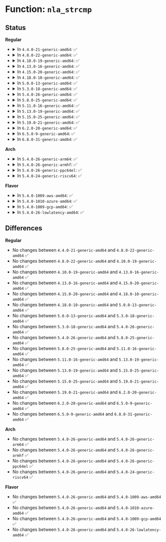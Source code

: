 # Function: <code>nla_strcmp</code>

## Status
<b>Regular</b>
<ul>
<li>
<details>
<summary>In <code>4.4.0-21-generic-amd64</code>: ✅</summary>

```c
int nla_strcmp(const struct nlattr * nla, const char * str)
```

```json
{
  "name": "nla_strcmp",
  "collision_type": "Unique Global",
  "inline_type": "No",
  "funcs": [
    {
      "addr": 18446744071583127968,
      "name": "nla_strcmp",
      "external": true,
      "loc": "lib/nlattr.c:312",
      "file": "lib/nlattr.c",
      "inline": "seen, unknown",
      "caller_inline": [],
      "caller_func": [
        "net/core/neighbour.c:neightbl_set",
        "net/core/fib_rules.c:fib_nl_delrule",
        "net/core/fib_rules.c:fib_nl_delrule",
        "net/sched/sch_api.c:qdisc_lookup_ops",
        "net/sched/sch_api.c:tc_get_qdisc",
        "net/sched/sch_api.c:tc_modify_qdisc",
        "net/sched/sch_api.c:tc_modify_qdisc",
        "net/sched/sch_api.c:tc_modify_qdisc",
        "net/sched/cls_api.c:tcf_proto_lookup_ops",
        "net/sched/cls_api.c:tc_ctl_tfilter",
        "net/sched/act_api.c:tc_lookup_action",
        "net/ipv4/devinet.c:inet_rtm_deladdr"
      ]
    }
  ],
  "symbols": [
    {
      "addr": 18446744071583127968,
      "name": "nla_strcmp",
      "section": ".text",
      "bind": "STB_GLOBAL",
      "size": 73
    }
  ]
}
```
</details>
</li>
<li>
<details>
<summary>In <code>4.8.0-22-generic-amd64</code>: ✅</summary>

```c
int nla_strcmp(const struct nlattr * nla, const char * str)
```

```json
{
  "name": "nla_strcmp",
  "collision_type": "Unique Global",
  "inline_type": "No",
  "funcs": [
    {
      "addr": 18446744071583422192,
      "name": "nla_strcmp",
      "external": true,
      "loc": "lib/nlattr.c:312",
      "file": "lib/nlattr.c",
      "inline": "seen, unknown",
      "caller_inline": [],
      "caller_func": [
        "net/core/neighbour.c:neightbl_set",
        "net/core/fib_rules.c:fib_nl_delrule",
        "net/core/fib_rules.c:fib_nl_delrule",
        "net/sched/sch_api.c:tc_modify_qdisc",
        "net/sched/sch_api.c:tc_modify_qdisc",
        "net/sched/sch_api.c:tc_modify_qdisc",
        "net/sched/sch_api.c:tc_get_qdisc",
        "net/sched/sch_api.c:qdisc_lookup_ops",
        "net/sched/cls_api.c:tc_ctl_tfilter",
        "net/sched/cls_api.c:tcf_proto_lookup_ops",
        "net/sched/act_api.c:tc_lookup_action",
        "net/ipv4/devinet.c:inet_rtm_deladdr"
      ]
    }
  ],
  "symbols": [
    {
      "addr": 18446744071583422192,
      "name": "nla_strcmp",
      "section": ".text",
      "bind": "STB_GLOBAL",
      "size": 73
    }
  ]
}
```
</details>
</li>
<li>
<details>
<summary>In <code>4.10.0-19-generic-amd64</code>: ✅</summary>

```c
int nla_strcmp(const struct nlattr * nla, const char * str)
```

```json
{
  "name": "nla_strcmp",
  "collision_type": "Unique Global",
  "inline_type": "No",
  "funcs": [
    {
      "addr": 18446744071583547824,
      "name": "nla_strcmp",
      "external": true,
      "loc": "lib/nlattr.c:312",
      "file": "lib/nlattr.c",
      "inline": "seen, unknown",
      "caller_inline": [],
      "caller_func": [
        "net/core/neighbour.c:neightbl_set",
        "net/core/fib_rules.c:fib_nl_delrule",
        "net/core/fib_rules.c:fib_nl_delrule",
        "net/sched/sch_api.c:tc_modify_qdisc",
        "net/sched/sch_api.c:tc_modify_qdisc",
        "net/sched/sch_api.c:tc_modify_qdisc",
        "net/sched/sch_api.c:tc_get_qdisc",
        "net/sched/sch_api.c:qdisc_lookup_ops",
        "net/sched/cls_api.c:tc_ctl_tfilter",
        "net/sched/cls_api.c:tcf_proto_lookup_ops",
        "net/sched/act_api.c:tc_lookup_action",
        "net/ipv4/devinet.c:inet_rtm_deladdr"
      ]
    }
  ],
  "symbols": [
    {
      "addr": 18446744071583547824,
      "name": "nla_strcmp",
      "section": ".text",
      "bind": "STB_GLOBAL",
      "size": 73
    }
  ]
}
```
</details>
</li>
<li>
<details>
<summary>In <code>4.13.0-16-generic-amd64</code>: ✅</summary>

```c
int nla_strcmp(const struct nlattr * nla, const char * str)
```

```json
{
  "name": "nla_strcmp",
  "collision_type": "Unique Global",
  "inline_type": "No",
  "funcs": [
    {
      "addr": 18446744071583585488,
      "name": "nla_strcmp",
      "external": true,
      "loc": "lib/nlattr.c:320",
      "file": "lib/nlattr.c",
      "inline": "seen, unknown",
      "caller_inline": [],
      "caller_func": [
        "net/core/neighbour.c:neightbl_set",
        "net/core/fib_rules.c:fib_nl_delrule",
        "net/core/fib_rules.c:fib_nl_delrule",
        "net/sched/sch_api.c:tc_modify_qdisc",
        "net/sched/sch_api.c:tc_modify_qdisc",
        "net/sched/sch_api.c:tc_modify_qdisc",
        "net/sched/sch_api.c:tc_get_qdisc",
        "net/sched/sch_api.c:qdisc_lookup_ops",
        "net/sched/cls_api.c:tc_ctl_tfilter",
        "net/sched/act_api.c:tc_lookup_action",
        "net/ipv4/devinet.c:inet_rtm_deladdr"
      ]
    }
  ],
  "symbols": [
    {
      "addr": 18446744071583585488,
      "name": "nla_strcmp",
      "section": ".text",
      "bind": "STB_GLOBAL",
      "size": 74
    }
  ]
}
```
</details>
</li>
<li>
<details>
<summary>In <code>4.15.0-20-generic-amd64</code>: ✅</summary>

```c
int nla_strcmp(const struct nlattr * nla, const char * str)
```

```json
{
  "name": "nla_strcmp",
  "collision_type": "Unique Global",
  "inline_type": "No",
  "funcs": [
    {
      "addr": 18446744071583831648,
      "name": "nla_strcmp",
      "external": true,
      "loc": "lib/nlattr.c:398",
      "file": "lib/nlattr.c",
      "inline": "seen, unknown",
      "caller_inline": [],
      "caller_func": [
        "net/core/neighbour.c:neightbl_set",
        "net/core/fib_rules.c:fib_nl_delrule",
        "net/core/fib_rules.c:fib_nl_delrule",
        "net/sched/sch_api.c:tc_modify_qdisc",
        "net/sched/sch_api.c:tc_modify_qdisc",
        "net/sched/sch_api.c:tc_modify_qdisc",
        "net/sched/sch_api.c:tc_get_qdisc",
        "net/sched/sch_api.c:qdisc_lookup_ops",
        "net/sched/cls_api.c:tc_ctl_tfilter",
        "net/sched/act_api.c:tc_lookup_action",
        "net/ipv4/devinet.c:inet_rtm_deladdr"
      ]
    }
  ],
  "symbols": [
    {
      "addr": 18446744071583831648,
      "name": "nla_strcmp",
      "section": ".text",
      "bind": "STB_GLOBAL",
      "size": 74
    }
  ]
}
```
</details>
</li>
<li>
<details>
<summary>In <code>4.18.0-10-generic-amd64</code>: ✅</summary>

```c
int nla_strcmp(const struct nlattr * nla, const char * str)
```

```json
{
  "name": "nla_strcmp",
  "collision_type": "Unique Global",
  "inline_type": "No",
  "funcs": [
    {
      "addr": 18446744071584031632,
      "name": "nla_strcmp",
      "external": true,
      "loc": "lib/nlattr.c:398",
      "file": "lib/nlattr.c",
      "inline": "seen, unknown",
      "caller_inline": [],
      "caller_func": [
        "net/core/neighbour.c:neightbl_set",
        "net/sched/sch_api.c:tc_modify_qdisc",
        "net/sched/sch_api.c:tc_modify_qdisc",
        "net/sched/sch_api.c:tc_modify_qdisc",
        "net/sched/sch_api.c:tc_get_qdisc",
        "net/sched/sch_api.c:qdisc_lookup_ops",
        "net/sched/cls_api.c:tc_get_tfilter",
        "net/sched/cls_api.c:tc_del_tfilter",
        "net/sched/cls_api.c:tc_new_tfilter",
        "net/sched/act_api.c:tc_lookup_action",
        "net/ipv4/devinet.c:inet_rtm_deladdr"
      ]
    }
  ],
  "symbols": [
    {
      "addr": 18446744071584031632,
      "name": "nla_strcmp",
      "section": ".text",
      "bind": "STB_GLOBAL",
      "size": 72
    }
  ]
}
```
</details>
</li>
<li>
<details>
<summary>In <code>5.0.0-13-generic-amd64</code>: ✅</summary>

```c
int nla_strcmp(const struct nlattr * nla, const char * str)
```

```json
{
  "name": "nla_strcmp",
  "collision_type": "Unique Global",
  "inline_type": "No",
  "funcs": [
    {
      "addr": 18446744071584112848,
      "name": "nla_strcmp",
      "external": true,
      "loc": "lib/nlattr.c:573",
      "file": "lib/nlattr.c",
      "inline": "seen, unknown",
      "caller_inline": [],
      "caller_func": [
        "net/core/neighbour.c:neightbl_set",
        "net/sched/sch_api.c:tc_modify_qdisc",
        "net/sched/sch_api.c:tc_modify_qdisc",
        "net/sched/sch_api.c:tc_modify_qdisc",
        "net/sched/sch_api.c:tc_get_qdisc",
        "net/sched/sch_api.c:qdisc_lookup_ops",
        "net/sched/cls_api.c:tc_get_tfilter",
        "net/sched/cls_api.c:tc_del_tfilter",
        "net/sched/cls_api.c:tc_new_tfilter",
        "net/sched/act_api.c:tc_lookup_action",
        "net/ipv4/devinet.c:inet_rtm_deladdr"
      ]
    }
  ],
  "symbols": [
    {
      "addr": 18446744071584112848,
      "name": "nla_strcmp",
      "section": ".text",
      "bind": "STB_GLOBAL",
      "size": 72
    }
  ]
}
```
</details>
</li>
<li>
<details>
<summary>In <code>5.3.0-18-generic-amd64</code>: ✅</summary>

```c
int nla_strcmp(const struct nlattr * nla, const char * str)
```

```json
{
  "name": "nla_strcmp",
  "collision_type": "Unique Global",
  "inline_type": "No",
  "funcs": [
    {
      "addr": 18446744071584303760,
      "name": "nla_strcmp",
      "external": true,
      "loc": "lib/nlattr.c:605",
      "file": "lib/nlattr.c",
      "inline": "seen, unknown",
      "caller_inline": [],
      "caller_func": [
        "net/core/neighbour.c:neightbl_set",
        "net/sched/sch_api.c:tc_modify_qdisc",
        "net/sched/sch_api.c:tc_modify_qdisc",
        "net/sched/sch_api.c:tc_modify_qdisc",
        "net/sched/sch_api.c:tc_get_qdisc",
        "net/sched/sch_api.c:qdisc_lookup_ops",
        "net/sched/cls_api.c:tc_get_tfilter",
        "net/sched/cls_api.c:tc_del_tfilter",
        "net/sched/cls_api.c:tc_new_tfilter",
        "net/sched/act_api.c:tc_lookup_action",
        "net/ipv4/devinet.c:inet_rtm_deladdr"
      ]
    }
  ],
  "symbols": [
    {
      "addr": 18446744071584303760,
      "name": "nla_strcmp",
      "section": ".text",
      "bind": "STB_GLOBAL",
      "size": 73
    }
  ]
}
```
</details>
</li>
<li>
<details>
<summary>In <code>5.4.0-26-generic-amd64</code>: ✅</summary>

```c
int nla_strcmp(const struct nlattr * nla, const char * str)
```

```json
{
  "name": "nla_strcmp",
  "collision_type": "Unique Global",
  "inline_type": "No",
  "funcs": [
    {
      "addr": 18446744071584438464,
      "name": "nla_strcmp",
      "external": true,
      "loc": "lib/nlattr.c:605",
      "file": "lib/nlattr.c",
      "inline": "seen, unknown",
      "caller_inline": [],
      "caller_func": [
        "net/core/neighbour.c:neightbl_set",
        "net/sched/sch_api.c:tc_modify_qdisc",
        "net/sched/sch_api.c:tc_modify_qdisc",
        "net/sched/sch_api.c:tc_modify_qdisc",
        "net/sched/sch_api.c:tc_get_qdisc",
        "net/sched/sch_api.c:qdisc_lookup_ops",
        "net/sched/cls_api.c:tc_get_tfilter",
        "net/sched/cls_api.c:tc_del_tfilter",
        "net/sched/cls_api.c:tc_new_tfilter",
        "net/sched/act_api.c:tc_lookup_action",
        "net/ipv4/devinet.c:inet_rtm_deladdr"
      ]
    }
  ],
  "symbols": [
    {
      "addr": 18446744071584438464,
      "name": "nla_strcmp",
      "section": ".text",
      "bind": "STB_GLOBAL",
      "size": 73
    }
  ]
}
```
</details>
</li>
<li>
<details>
<summary>In <code>5.8.0-25-generic-amd64</code>: ✅</summary>

```c
int nla_strcmp(const struct nlattr * nla, const char * str)
```

```json
{
  "name": "nla_strcmp",
  "collision_type": "Unique Global",
  "inline_type": "No",
  "funcs": [
    {
      "addr": 18446744071584998976,
      "name": "nla_strcmp",
      "external": true,
      "loc": "lib/nlattr.c:757",
      "file": "lib/nlattr.c",
      "inline": "seen, unknown",
      "caller_inline": [],
      "caller_func": [
        "net/core/neighbour.c:neightbl_set",
        "net/sched/sch_api.c:tc_modify_qdisc",
        "net/sched/sch_api.c:tc_modify_qdisc",
        "net/sched/sch_api.c:tc_modify_qdisc",
        "net/sched/sch_api.c:tc_get_qdisc",
        "net/sched/sch_api.c:qdisc_lookup_ops",
        "net/sched/cls_api.c:tc_get_tfilter",
        "net/sched/cls_api.c:tc_del_tfilter",
        "net/sched/cls_api.c:tc_new_tfilter",
        "net/sched/act_api.c:tc_lookup_action",
        "net/ipv4/devinet.c:inet_rtm_deladdr"
      ]
    }
  ],
  "symbols": [
    {
      "addr": 18446744071584998976,
      "name": "nla_strcmp",
      "section": ".text",
      "bind": "STB_GLOBAL",
      "size": 75
    }
  ]
}
```
</details>
</li>
<li>
<details>
<summary>In <code>5.11.0-16-generic-amd64</code>: ✅</summary>

```c
int nla_strcmp(const struct nlattr * nla, const char * str)
```

```json
{
  "name": "nla_strcmp",
  "collision_type": "Unique Global",
  "inline_type": "No",
  "funcs": [
    {
      "addr": 18446744071585119456,
      "name": "nla_strcmp",
      "external": true,
      "loc": "lib/nlattr.c:824",
      "file": "lib/nlattr.c",
      "inline": "seen, unknown",
      "caller_inline": [],
      "caller_func": [
        "net/core/neighbour.c:neightbl_set",
        "net/sched/sch_api.c:tc_modify_qdisc",
        "net/sched/sch_api.c:tc_modify_qdisc",
        "net/sched/sch_api.c:tc_modify_qdisc",
        "net/sched/sch_api.c:tc_get_qdisc",
        "net/sched/sch_api.c:qdisc_lookup_ops",
        "net/sched/cls_api.c:tc_get_tfilter",
        "net/sched/cls_api.c:tc_del_tfilter",
        "net/sched/cls_api.c:tc_new_tfilter",
        "net/sched/act_api.c:tc_lookup_action",
        "net/ipv4/devinet.c:inet_rtm_deladdr"
      ]
    }
  ],
  "symbols": [
    {
      "addr": 18446744071585119456,
      "name": "nla_strcmp",
      "section": ".text",
      "bind": "STB_GLOBAL",
      "size": 75
    }
  ]
}
```
</details>
</li>
<li>
<details>
<summary>In <code>5.13.0-19-generic-amd64</code>: ✅</summary>

```c
int nla_strcmp(const struct nlattr * nla, const char * str)
```

```json
{
  "name": "nla_strcmp",
  "collision_type": "Unique Global",
  "inline_type": "No",
  "funcs": [
    {
      "addr": 18446744071584999712,
      "name": "nla_strcmp",
      "external": true,
      "loc": "lib/nlattr.c:824",
      "file": "lib/nlattr.c",
      "inline": "seen, unknown",
      "caller_inline": [],
      "caller_func": [
        "net/core/neighbour.c:neightbl_set",
        "net/sched/sch_api.c:tc_modify_qdisc",
        "net/sched/sch_api.c:tc_modify_qdisc",
        "net/sched/sch_api.c:tc_modify_qdisc",
        "net/sched/sch_api.c:tc_get_qdisc",
        "net/sched/sch_api.c:qdisc_lookup_ops",
        "net/sched/cls_api.c:tc_get_tfilter",
        "net/sched/cls_api.c:tc_del_tfilter",
        "net/sched/cls_api.c:tc_new_tfilter",
        "net/sched/act_api.c:tc_lookup_action",
        "net/ipv4/devinet.c:inet_rtm_deladdr"
      ]
    }
  ],
  "symbols": [
    {
      "addr": 18446744071584999712,
      "name": "nla_strcmp",
      "section": ".text",
      "bind": "STB_GLOBAL",
      "size": 84
    }
  ]
}
```
</details>
</li>
<li>
<details>
<summary>In <code>5.15.0-25-generic-amd64</code>: ✅</summary>

```c
int nla_strcmp(const struct nlattr * nla, const char * str)
```

```json
{
  "name": "nla_strcmp",
  "collision_type": "Unique Global",
  "inline_type": "No",
  "funcs": [
    {
      "addr": 18446744071585440928,
      "name": "nla_strcmp",
      "external": true,
      "loc": "lib/nlattr.c:824",
      "file": "lib/nlattr.c",
      "inline": "seen, unknown",
      "caller_inline": [],
      "caller_func": [
        "net/core/neighbour.c:neightbl_set",
        "net/sched/sch_api.c:tc_modify_qdisc",
        "net/sched/sch_api.c:tc_modify_qdisc",
        "net/sched/sch_api.c:tc_modify_qdisc",
        "net/sched/sch_api.c:tc_get_qdisc",
        "net/sched/sch_api.c:qdisc_lookup_ops",
        "net/sched/cls_api.c:tc_get_tfilter",
        "net/sched/cls_api.c:tc_del_tfilter",
        "net/sched/cls_api.c:tc_new_tfilter",
        "net/sched/act_api.c:tc_lookup_action",
        "net/ipv4/devinet.c:inet_rtm_deladdr"
      ]
    }
  ],
  "symbols": [
    {
      "addr": 18446744071585440928,
      "name": "nla_strcmp",
      "section": ".text",
      "bind": "STB_GLOBAL",
      "size": 84
    }
  ]
}
```
</details>
</li>
<li>
<details>
<summary>In <code>5.19.0-21-generic-amd64</code>: ✅</summary>

```c
int nla_strcmp(const struct nlattr * nla, const char * str)
```

```json
{
  "name": "nla_strcmp",
  "collision_type": "Unique Global",
  "inline_type": "No",
  "funcs": [
    {
      "addr": 18446744071586581584,
      "name": "nla_strcmp",
      "external": true,
      "loc": "lib/nlattr.c:824",
      "file": "lib/nlattr.c",
      "inline": "seen, unknown",
      "caller_inline": [],
      "caller_func": [
        "net/core/neighbour.c:neightbl_set",
        "net/sched/sch_api.c:tc_modify_qdisc",
        "net/sched/sch_api.c:tc_modify_qdisc",
        "net/sched/sch_api.c:tc_modify_qdisc",
        "net/sched/sch_api.c:tc_get_qdisc",
        "net/sched/sch_api.c:qdisc_lookup_ops",
        "net/sched/cls_api.c:tc_get_tfilter",
        "net/sched/cls_api.c:tc_del_tfilter",
        "net/sched/cls_api.c:tc_new_tfilter",
        "net/sched/act_api.c:tc_lookup_action",
        "net/ipv4/devinet.c:inet_rtm_deladdr"
      ]
    }
  ],
  "symbols": [
    {
      "addr": 18446744071586581584,
      "name": "nla_strcmp",
      "section": ".text",
      "bind": "STB_GLOBAL",
      "size": 99
    }
  ]
}
```
</details>
</li>
<li>
<details>
<summary>In <code>6.2.0-20-generic-amd64</code>: ✅</summary>

```c
int nla_strcmp(const struct nlattr * nla, const char * str)
```

```json
{
  "name": "nla_strcmp",
  "collision_type": "Unique Global",
  "inline_type": "No",
  "funcs": [
    {
      "addr": 18446744071587821104,
      "name": "nla_strcmp",
      "external": true,
      "loc": "lib/nlattr.c:839",
      "file": "lib/nlattr.c",
      "inline": "seen, unknown",
      "caller_inline": [],
      "caller_func": [
        "net/core/neighbour.c:neightbl_set",
        "net/sched/sch_api.c:tc_modify_qdisc",
        "net/sched/sch_api.c:tc_modify_qdisc",
        "net/sched/sch_api.c:tc_modify_qdisc",
        "net/sched/sch_api.c:tc_get_qdisc",
        "net/sched/sch_api.c:qdisc_lookup_ops",
        "net/sched/cls_api.c:tc_get_tfilter",
        "net/sched/cls_api.c:tc_del_tfilter",
        "net/sched/cls_api.c:tc_new_tfilter",
        "net/sched/act_api.c:tc_lookup_action",
        "net/ipv4/devinet.c:inet_rtm_deladdr"
      ]
    }
  ],
  "symbols": [
    {
      "addr": 18446744071587821104,
      "name": "nla_strcmp",
      "section": ".text",
      "bind": "STB_GLOBAL",
      "size": 99
    }
  ]
}
```
</details>
</li>
<li>
<details>
<summary>In <code>6.5.0-9-generic-amd64</code>: ✅</summary>

```c
int nla_strcmp(const struct nlattr * nla, const char * str)
```

```json
{
  "name": "nla_strcmp",
  "collision_type": "Unique Global",
  "inline_type": "No",
  "funcs": [
    {
      "addr": 18446744071588092528,
      "name": "nla_strcmp",
      "external": true,
      "loc": "lib/nlattr.c:839",
      "file": "lib/nlattr.c",
      "inline": "seen, unknown",
      "caller_inline": [],
      "caller_func": [
        "net/core/neighbour.c:neightbl_set",
        "net/sched/sch_api.c:tc_modify_qdisc",
        "net/sched/sch_api.c:tc_modify_qdisc",
        "net/sched/sch_api.c:tc_modify_qdisc",
        "net/sched/sch_api.c:tc_get_qdisc",
        "net/sched/sch_api.c:qdisc_lookup_ops",
        "net/sched/cls_api.c:tc_get_tfilter",
        "net/sched/cls_api.c:tc_del_tfilter",
        "net/sched/cls_api.c:tc_new_tfilter",
        "net/sched/act_api.c:tc_lookup_action",
        "net/ipv4/devinet.c:inet_rtm_deladdr"
      ]
    }
  ],
  "symbols": [
    {
      "addr": 18446744071588092528,
      "name": "nla_strcmp",
      "section": ".text",
      "bind": "STB_GLOBAL",
      "size": 99
    }
  ]
}
```
</details>
</li>
<li>
<details>
<summary>In <code>6.8.0-31-generic-amd64</code>: ✅</summary>

```c
int nla_strcmp(const struct nlattr * nla, const char * str)
```

```json
{
  "name": "nla_strcmp",
  "collision_type": "Unique Global",
  "inline_type": "No",
  "funcs": [
    {
      "addr": 18446744071588428400,
      "name": "nla_strcmp",
      "external": true,
      "loc": "lib/nlattr.c:871",
      "file": "lib/nlattr.c",
      "inline": "seen, unknown",
      "caller_inline": [],
      "caller_func": [
        "drivers/dpll/dpll_netlink.c:dpll_device_find_from_nlattr",
        "drivers/dpll/dpll_netlink.c:dpll_pin_find",
        "drivers/dpll/dpll_netlink.c:dpll_pin_find",
        "drivers/dpll/dpll_netlink.c:dpll_pin_find",
        "drivers/dpll/dpll_netlink.c:dpll_pin_find",
        "net/core/neighbour.c:neightbl_set",
        "net/sched/sch_api.c:tc_modify_qdisc",
        "net/sched/sch_api.c:tc_modify_qdisc",
        "net/sched/sch_api.c:tc_modify_qdisc",
        "net/sched/sch_api.c:tc_get_qdisc",
        "net/sched/sch_api.c:qdisc_lookup_ops",
        "net/sched/cls_api.c:tc_get_tfilter",
        "net/sched/cls_api.c:tc_del_tfilter",
        "net/sched/cls_api.c:tc_new_tfilter",
        "net/sched/act_api.c:tc_lookup_action",
        "net/ipv4/devinet.c:inet_rtm_deladdr"
      ]
    }
  ],
  "symbols": [
    {
      "addr": 18446744071588428400,
      "name": "nla_strcmp",
      "section": ".text",
      "bind": "STB_GLOBAL",
      "size": 106
    }
  ]
}
```
</details>
</li>
</ul>
<b>Arch</b>
<ul>
<li>
<details>
<summary>In <code>5.4.0-26-generic-arm64</code>: ✅</summary>

```c
int nla_strcmp(const struct nlattr * nla, const char * str)
```

```json
{
  "name": "nla_strcmp",
  "collision_type": "Unique Global",
  "inline_type": "No",
  "funcs": [
    {
      "addr": 18446603336496323872,
      "name": "nla_strcmp",
      "external": true,
      "loc": "lib/nlattr.c:605",
      "file": "lib/nlattr.c",
      "inline": "seen, unknown",
      "caller_inline": [],
      "caller_func": [
        "net/core/neighbour.c:neightbl_set",
        "net/sched/sch_api.c:tc_modify_qdisc",
        "net/sched/sch_api.c:tc_modify_qdisc",
        "net/sched/sch_api.c:tc_modify_qdisc",
        "net/sched/sch_api.c:tc_get_qdisc",
        "net/sched/sch_api.c:qdisc_lookup_ops",
        "net/sched/cls_api.c:tc_get_tfilter",
        "net/sched/cls_api.c:tc_del_tfilter",
        "net/sched/cls_api.c:tc_new_tfilter",
        "net/sched/act_api.c:tc_lookup_action",
        "net/ipv4/devinet.c:inet_rtm_deladdr"
      ]
    }
  ],
  "symbols": [
    {
      "addr": 18446603336496323872,
      "name": "nla_strcmp",
      "section": ".text",
      "bind": "STB_GLOBAL",
      "size": 104
    }
  ]
}
```
</details>
</li>
<li>
<details>
<summary>In <code>5.4.0-26-generic-armhf</code>: ✅</summary>

```c
int nla_strcmp(const struct nlattr * nla, const char * str)
```

```json
{
  "name": "nla_strcmp",
  "collision_type": "Unique Global",
  "inline_type": "No",
  "funcs": [
    {
      "addr": 3229658588,
      "name": "nla_strcmp",
      "external": true,
      "loc": "lib/nlattr.c:605",
      "file": "lib/nlattr.c",
      "inline": "seen, unknown",
      "caller_inline": [],
      "caller_func": [
        "net/core/neighbour.c:neightbl_set",
        "net/sched/sch_api.c:tc_modify_qdisc",
        "net/sched/sch_api.c:tc_modify_qdisc",
        "net/sched/sch_api.c:tc_modify_qdisc",
        "net/sched/sch_api.c:tc_get_qdisc",
        "net/sched/sch_api.c:qdisc_lookup_ops",
        "net/sched/cls_api.c:tc_get_tfilter",
        "net/sched/cls_api.c:tc_del_tfilter",
        "net/sched/cls_api.c:tc_new_tfilter",
        "net/sched/act_api.c:tc_lookup_action",
        "net/ipv4/devinet.c:inet_rtm_deladdr"
      ]
    }
  ],
  "symbols": [
    {
      "addr": 3229658588,
      "name": "nla_strcmp",
      "section": ".text",
      "bind": "STB_GLOBAL",
      "size": 88
    }
  ]
}
```
</details>
</li>
<li>
<details>
<summary>In <code>5.4.0-26-generic-ppc64el</code>: ✅</summary>

```c
int nla_strcmp(const struct nlattr * nla, const char * str)
```

```json
{
  "name": "nla_strcmp",
  "collision_type": "Unique Global",
  "inline_type": "No",
  "funcs": [
    {
      "addr": 13835058055290642176,
      "name": "nla_strcmp",
      "external": true,
      "loc": "lib/nlattr.c:605",
      "file": "lib/nlattr.c",
      "inline": "seen, unknown",
      "caller_inline": [],
      "caller_func": [
        "net/core/neighbour.c:neightbl_set",
        "net/sched/sch_api.c:tc_modify_qdisc",
        "net/sched/sch_api.c:tc_modify_qdisc",
        "net/sched/sch_api.c:tc_modify_qdisc",
        "net/sched/sch_api.c:tc_get_qdisc",
        "net/sched/sch_api.c:qdisc_lookup_ops",
        "net/sched/cls_api.c:tc_get_tfilter",
        "net/sched/cls_api.c:tc_del_tfilter",
        "net/sched/cls_api.c:tc_new_tfilter",
        "net/sched/act_api.c:tc_lookup_action",
        "net/ipv4/devinet.c:inet_rtm_deladdr"
      ]
    }
  ],
  "symbols": [
    {
      "addr": 13835058055290642176,
      "name": "nla_strcmp",
      "section": ".text",
      "bind": "STB_GLOBAL",
      "size": 156
    }
  ]
}
```
</details>
</li>
<li>
<details>
<summary>In <code>5.4.0-24-generic-riscv64</code>: ✅</summary>

```c
int nla_strcmp(const struct nlattr * nla, const char * str)
```

```json
{
  "name": "nla_strcmp",
  "collision_type": "Unique Global",
  "inline_type": "No",
  "funcs": [
    {
      "addr": 18446743936275375686,
      "name": "nla_strcmp",
      "external": true,
      "loc": "lib/nlattr.c:605",
      "file": "lib/nlattr.c",
      "inline": "seen, unknown",
      "caller_inline": [],
      "caller_func": [
        "net/core/neighbour.c:neightbl_set",
        "net/sched/sch_api.c:tc_modify_qdisc",
        "net/sched/sch_api.c:tc_modify_qdisc",
        "net/sched/sch_api.c:tc_modify_qdisc",
        "net/sched/sch_api.c:tc_get_qdisc",
        "net/sched/sch_api.c:qdisc_lookup_ops",
        "net/sched/cls_api.c:tc_get_tfilter",
        "net/sched/cls_api.c:tc_del_tfilter",
        "net/sched/cls_api.c:tc_new_tfilter",
        "net/sched/act_api.c:tc_lookup_action",
        "net/ipv4/devinet.c:inet_rtm_deladdr"
      ]
    }
  ],
  "symbols": [
    {
      "addr": 18446743936275375686,
      "name": "nla_strcmp",
      "section": ".text",
      "bind": "STB_GLOBAL",
      "size": 90
    }
  ]
}
```
</details>
</li>
</ul>
<b>Flavor</b>
<ul>
<li>
<details>
<summary>In <code>5.4.0-1009-aws-amd64</code>: ✅</summary>

```c
int nla_strcmp(const struct nlattr * nla, const char * str)
```

```json
{
  "name": "nla_strcmp",
  "collision_type": "Unique Global",
  "inline_type": "No",
  "funcs": [
    {
      "addr": 18446744071584407200,
      "name": "nla_strcmp",
      "external": true,
      "loc": "lib/nlattr.c:605",
      "file": "lib/nlattr.c",
      "inline": "seen, unknown",
      "caller_inline": [],
      "caller_func": [
        "net/core/neighbour.c:neightbl_set",
        "net/sched/sch_api.c:tc_modify_qdisc",
        "net/sched/sch_api.c:tc_modify_qdisc",
        "net/sched/sch_api.c:tc_modify_qdisc",
        "net/sched/sch_api.c:tc_get_qdisc",
        "net/sched/sch_api.c:qdisc_lookup_ops",
        "net/sched/cls_api.c:tc_get_tfilter",
        "net/sched/cls_api.c:tc_del_tfilter",
        "net/sched/cls_api.c:tc_new_tfilter",
        "net/sched/act_api.c:tc_lookup_action",
        "net/ipv4/devinet.c:inet_rtm_deladdr"
      ]
    }
  ],
  "symbols": [
    {
      "addr": 18446744071584407200,
      "name": "nla_strcmp",
      "section": ".text",
      "bind": "STB_GLOBAL",
      "size": 73
    }
  ]
}
```
</details>
</li>
<li>
<details>
<summary>In <code>5.4.0-1010-azure-amd64</code>: ✅</summary>

```c
int nla_strcmp(const struct nlattr * nla, const char * str)
```

```json
{
  "name": "nla_strcmp",
  "collision_type": "Unique Global",
  "inline_type": "No",
  "funcs": [
    {
      "addr": 18446744071584342400,
      "name": "nla_strcmp",
      "external": true,
      "loc": "lib/nlattr.c:605",
      "file": "lib/nlattr.c",
      "inline": "seen, unknown",
      "caller_inline": [],
      "caller_func": [
        "net/core/neighbour.c:neightbl_set",
        "net/sched/sch_api.c:tc_modify_qdisc",
        "net/sched/sch_api.c:tc_modify_qdisc",
        "net/sched/sch_api.c:tc_modify_qdisc",
        "net/sched/sch_api.c:tc_get_qdisc",
        "net/sched/sch_api.c:qdisc_lookup_ops",
        "net/sched/cls_api.c:tc_get_tfilter",
        "net/sched/cls_api.c:tc_del_tfilter",
        "net/sched/cls_api.c:tc_new_tfilter",
        "net/sched/act_api.c:tc_lookup_action",
        "net/ipv4/devinet.c:inet_rtm_deladdr"
      ]
    }
  ],
  "symbols": [
    {
      "addr": 18446744071584342400,
      "name": "nla_strcmp",
      "section": ".text",
      "bind": "STB_GLOBAL",
      "size": 73
    }
  ]
}
```
</details>
</li>
<li>
<details>
<summary>In <code>5.4.0-1009-gcp-amd64</code>: ✅</summary>

```c
int nla_strcmp(const struct nlattr * nla, const char * str)
```

```json
{
  "name": "nla_strcmp",
  "collision_type": "Unique Global",
  "inline_type": "No",
  "funcs": [
    {
      "addr": 18446744071584390112,
      "name": "nla_strcmp",
      "external": true,
      "loc": "lib/nlattr.c:605",
      "file": "lib/nlattr.c",
      "inline": "seen, unknown",
      "caller_inline": [],
      "caller_func": [
        "net/core/neighbour.c:neightbl_set",
        "net/sched/sch_api.c:tc_modify_qdisc",
        "net/sched/sch_api.c:tc_modify_qdisc",
        "net/sched/sch_api.c:tc_modify_qdisc",
        "net/sched/sch_api.c:tc_get_qdisc",
        "net/sched/sch_api.c:qdisc_lookup_ops",
        "net/sched/cls_api.c:tc_get_tfilter",
        "net/sched/cls_api.c:tc_del_tfilter",
        "net/sched/cls_api.c:tc_new_tfilter",
        "net/sched/act_api.c:tc_lookup_action",
        "net/ipv4/devinet.c:inet_rtm_deladdr"
      ]
    }
  ],
  "symbols": [
    {
      "addr": 18446744071584390112,
      "name": "nla_strcmp",
      "section": ".text",
      "bind": "STB_GLOBAL",
      "size": 73
    }
  ]
}
```
</details>
</li>
<li>
<details>
<summary>In <code>5.4.0-26-lowlatency-amd64</code>: ✅</summary>

```c
int nla_strcmp(const struct nlattr * nla, const char * str)
```

```json
{
  "name": "nla_strcmp",
  "collision_type": "Unique Global",
  "inline_type": "No",
  "funcs": [
    {
      "addr": 18446744071584496176,
      "name": "nla_strcmp",
      "external": true,
      "loc": "lib/nlattr.c:605",
      "file": "lib/nlattr.c",
      "inline": "seen, unknown",
      "caller_inline": [],
      "caller_func": [
        "net/core/neighbour.c:neightbl_set",
        "net/sched/sch_api.c:tc_modify_qdisc",
        "net/sched/sch_api.c:tc_modify_qdisc",
        "net/sched/sch_api.c:tc_modify_qdisc",
        "net/sched/sch_api.c:tc_get_qdisc",
        "net/sched/sch_api.c:qdisc_lookup_ops",
        "net/sched/cls_api.c:tc_get_tfilter",
        "net/sched/cls_api.c:tc_del_tfilter",
        "net/sched/cls_api.c:tc_new_tfilter",
        "net/sched/act_api.c:tc_lookup_action",
        "net/ipv4/devinet.c:inet_rtm_deladdr"
      ]
    }
  ],
  "symbols": [
    {
      "addr": 18446744071584496176,
      "name": "nla_strcmp",
      "section": ".text",
      "bind": "STB_GLOBAL",
      "size": 73
    }
  ]
}
```
</details>
</li>
</ul>

## Differences
<b>Regular</b>
<ul>
<li>
No changes between <code>4.4.0-21-generic-amd64</code> and <code>4.8.0-22-generic-amd64</code> ✅
</li>
<li>
No changes between <code>4.8.0-22-generic-amd64</code> and <code>4.10.0-19-generic-amd64</code> ✅
</li>
<li>
No changes between <code>4.10.0-19-generic-amd64</code> and <code>4.13.0-16-generic-amd64</code> ✅
</li>
<li>
No changes between <code>4.13.0-16-generic-amd64</code> and <code>4.15.0-20-generic-amd64</code> ✅
</li>
<li>
No changes between <code>4.15.0-20-generic-amd64</code> and <code>4.18.0-10-generic-amd64</code> ✅
</li>
<li>
No changes between <code>4.18.0-10-generic-amd64</code> and <code>5.0.0-13-generic-amd64</code> ✅
</li>
<li>
No changes between <code>5.0.0-13-generic-amd64</code> and <code>5.3.0-18-generic-amd64</code> ✅
</li>
<li>
No changes between <code>5.3.0-18-generic-amd64</code> and <code>5.4.0-26-generic-amd64</code> ✅
</li>
<li>
No changes between <code>5.4.0-26-generic-amd64</code> and <code>5.8.0-25-generic-amd64</code> ✅
</li>
<li>
No changes between <code>5.8.0-25-generic-amd64</code> and <code>5.11.0-16-generic-amd64</code> ✅
</li>
<li>
No changes between <code>5.11.0-16-generic-amd64</code> and <code>5.13.0-19-generic-amd64</code> ✅
</li>
<li>
No changes between <code>5.13.0-19-generic-amd64</code> and <code>5.15.0-25-generic-amd64</code> ✅
</li>
<li>
No changes between <code>5.15.0-25-generic-amd64</code> and <code>5.19.0-21-generic-amd64</code> ✅
</li>
<li>
No changes between <code>5.19.0-21-generic-amd64</code> and <code>6.2.0-20-generic-amd64</code> ✅
</li>
<li>
No changes between <code>6.2.0-20-generic-amd64</code> and <code>6.5.0-9-generic-amd64</code> ✅
</li>
<li>
No changes between <code>6.5.0-9-generic-amd64</code> and <code>6.8.0-31-generic-amd64</code> ✅
</li>
</ul>
<b>Arch</b>
<ul>
<li>
No changes between <code>5.4.0-26-generic-amd64</code> and <code>5.4.0-26-generic-arm64</code> ✅
</li>
<li>
No changes between <code>5.4.0-26-generic-amd64</code> and <code>5.4.0-26-generic-armhf</code> ✅
</li>
<li>
No changes between <code>5.4.0-26-generic-amd64</code> and <code>5.4.0-26-generic-ppc64el</code> ✅
</li>
<li>
No changes between <code>5.4.0-26-generic-amd64</code> and <code>5.4.0-24-generic-riscv64</code> ✅
</li>
</ul>
<b>Flavor</b>
<ul>
<li>
No changes between <code>5.4.0-26-generic-amd64</code> and <code>5.4.0-1009-aws-amd64</code> ✅
</li>
<li>
No changes between <code>5.4.0-26-generic-amd64</code> and <code>5.4.0-1010-azure-amd64</code> ✅
</li>
<li>
No changes between <code>5.4.0-26-generic-amd64</code> and <code>5.4.0-1009-gcp-amd64</code> ✅
</li>
<li>
No changes between <code>5.4.0-26-generic-amd64</code> and <code>5.4.0-26-lowlatency-amd64</code> ✅
</li>
</ul>
